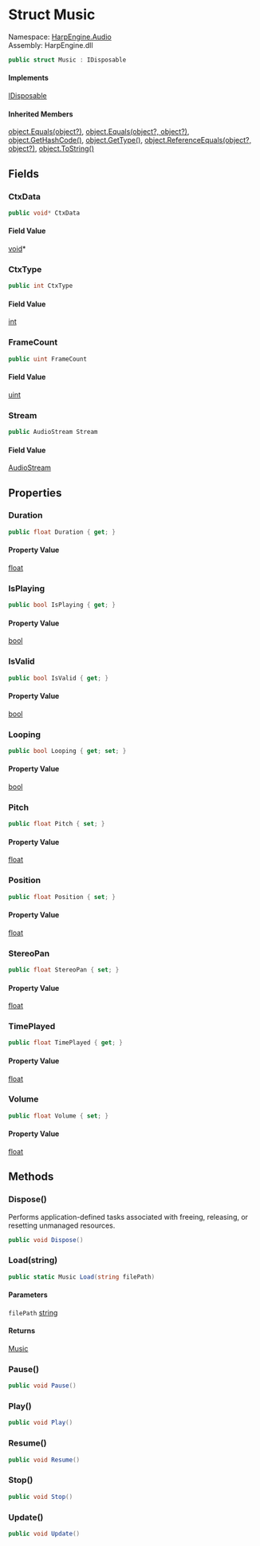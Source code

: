 # <a id="HarpEngine_Audio_Music"></a> Struct Music

Namespace: [HarpEngine.Audio](HarpEngine.Audio.md)  
Assembly: HarpEngine.dll  

```csharp
public struct Music : IDisposable
```

#### Implements

[IDisposable](https://learn.microsoft.com/dotnet/api/system.idisposable)

#### Inherited Members

[object.Equals\(object?\)](https://learn.microsoft.com/dotnet/api/system.object.equals\#system\-object\-equals\(system\-object\)), 
[object.Equals\(object?, object?\)](https://learn.microsoft.com/dotnet/api/system.object.equals\#system\-object\-equals\(system\-object\-system\-object\)), 
[object.GetHashCode\(\)](https://learn.microsoft.com/dotnet/api/system.object.gethashcode), 
[object.GetType\(\)](https://learn.microsoft.com/dotnet/api/system.object.gettype), 
[object.ReferenceEquals\(object?, object?\)](https://learn.microsoft.com/dotnet/api/system.object.referenceequals), 
[object.ToString\(\)](https://learn.microsoft.com/dotnet/api/system.object.tostring)

## Fields

### <a id="HarpEngine_Audio_Music_CtxData"></a> CtxData

```csharp
public void* CtxData
```

#### Field Value

 [void](https://learn.microsoft.com/dotnet/api/system.void)\*

### <a id="HarpEngine_Audio_Music_CtxType"></a> CtxType

```csharp
public int CtxType
```

#### Field Value

 [int](https://learn.microsoft.com/dotnet/api/system.int32)

### <a id="HarpEngine_Audio_Music_FrameCount"></a> FrameCount

```csharp
public uint FrameCount
```

#### Field Value

 [uint](https://learn.microsoft.com/dotnet/api/system.uint32)

### <a id="HarpEngine_Audio_Music_Stream"></a> Stream

```csharp
public AudioStream Stream
```

#### Field Value

 [AudioStream](HarpEngine.Audio.AudioStream.md)

## Properties

### <a id="HarpEngine_Audio_Music_Duration"></a> Duration

```csharp
public float Duration { get; }
```

#### Property Value

 [float](https://learn.microsoft.com/dotnet/api/system.single)

### <a id="HarpEngine_Audio_Music_IsPlaying"></a> IsPlaying

```csharp
public bool IsPlaying { get; }
```

#### Property Value

 [bool](https://learn.microsoft.com/dotnet/api/system.boolean)

### <a id="HarpEngine_Audio_Music_IsValid"></a> IsValid

```csharp
public bool IsValid { get; }
```

#### Property Value

 [bool](https://learn.microsoft.com/dotnet/api/system.boolean)

### <a id="HarpEngine_Audio_Music_Looping"></a> Looping

```csharp
public bool Looping { get; set; }
```

#### Property Value

 [bool](https://learn.microsoft.com/dotnet/api/system.boolean)

### <a id="HarpEngine_Audio_Music_Pitch"></a> Pitch

```csharp
public float Pitch { set; }
```

#### Property Value

 [float](https://learn.microsoft.com/dotnet/api/system.single)

### <a id="HarpEngine_Audio_Music_Position"></a> Position

```csharp
public float Position { set; }
```

#### Property Value

 [float](https://learn.microsoft.com/dotnet/api/system.single)

### <a id="HarpEngine_Audio_Music_StereoPan"></a> StereoPan

```csharp
public float StereoPan { set; }
```

#### Property Value

 [float](https://learn.microsoft.com/dotnet/api/system.single)

### <a id="HarpEngine_Audio_Music_TimePlayed"></a> TimePlayed

```csharp
public float TimePlayed { get; }
```

#### Property Value

 [float](https://learn.microsoft.com/dotnet/api/system.single)

### <a id="HarpEngine_Audio_Music_Volume"></a> Volume

```csharp
public float Volume { set; }
```

#### Property Value

 [float](https://learn.microsoft.com/dotnet/api/system.single)

## Methods

### <a id="HarpEngine_Audio_Music_Dispose"></a> Dispose\(\)

Performs application-defined tasks associated with freeing, releasing, or resetting unmanaged resources.

```csharp
public void Dispose()
```

### <a id="HarpEngine_Audio_Music_Load_System_String_"></a> Load\(string\)

```csharp
public static Music Load(string filePath)
```

#### Parameters

`filePath` [string](https://learn.microsoft.com/dotnet/api/system.string)

#### Returns

 [Music](HarpEngine.Audio.Music.md)

### <a id="HarpEngine_Audio_Music_Pause"></a> Pause\(\)

```csharp
public void Pause()
```

### <a id="HarpEngine_Audio_Music_Play"></a> Play\(\)

```csharp
public void Play()
```

### <a id="HarpEngine_Audio_Music_Resume"></a> Resume\(\)

```csharp
public void Resume()
```

### <a id="HarpEngine_Audio_Music_Stop"></a> Stop\(\)

```csharp
public void Stop()
```

### <a id="HarpEngine_Audio_Music_Update"></a> Update\(\)

```csharp
public void Update()
```

